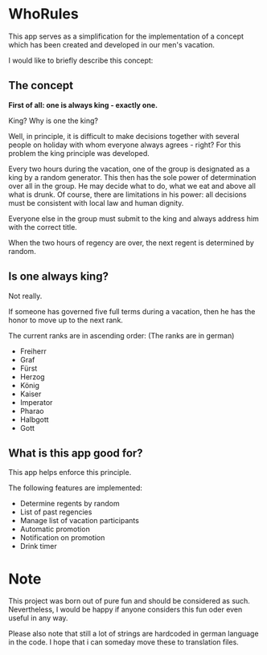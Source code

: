 # WhoRules

This app serves as a simplification for the implementation of a concept which has been created and developed in our men's vacation.

I would like to briefly describe this concept:

## The concept

__First of all: one is always king - exactly one.__

King? Why is one the king?

Well, in principle, it is difficult to make decisions together with several people on holiday with whom everyone always agrees - right?
For this problem the king principle was developed.

Every two hours during the vacation, one of the group is designated as a king by a random generator.
This then has the sole power of determination over all in the group. He may decide what to do, what we eat and above all what is drunk.
Of course, there are limitations in his power: all decisions must be consistent with local law and human dignity.

Everyone else in the group must submit to the king and always address him with the correct title.

When the two hours of regency are over, the next regent is determined by random.

## Is one always king?

Not really.

If someone has governed five full terms during a vacation, then he has the honor to move up to the next rank.

The current ranks are in ascending order:
(The ranks are in german)

* Freiherr
* Graf
* Fürst
* Herzog
* König
* Kaiser
* Imperator
* Pharao
* Halbgott
* Gott

## What is this app good for?

This app helps enforce this principle.

The following features are implemented:

* Determine regents by random
* List of past regencies
* Manage list of vacation participants
* Automatic promotion
* Notification on promotion
* Drink timer


# Note

This project was born out of pure fun and should be considered as such.
Nevertheless, I would be happy if anyone considers this fun oder even useful in any way. 

Please also note that still a lot of strings are hardcoded in german language in the code. 
I hope that i can someday move these to translation files.
